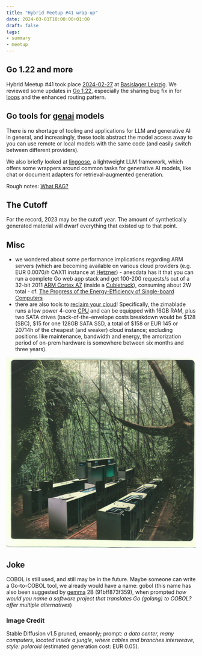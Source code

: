 ```yaml
---
title: "Hybrid Meetup #41 wrap-up"
date: 2024-03-01T10:00:00+01:00
draft: false
tags:
- summary
- meetup
---
```


## Go 1.22 and more

Hybrid Meetup #41 took place
[2024-02-27](https://www.meetup.com/leipzig-golang/events/298066352) at
[Basislager Leipzig](https://www.basislager.co/). We reviewed some updates in
[Go 1.22](https://golang.org/doc/go1.22), especially the sharing bug fix in
for [loops](https://go.dev/wiki/LoopvarExperiment) and the enhanced routing pattern.

## Go tools for [genai](https://en.wikipedia.org/wiki/Generative_artificial_intelligence) models

There is no shortage of tooling and applications for LLM and generative AI in
general, and increasingly, these tools abstract the model access away to you
can use remote or local models with the same code (and easily switch between
different providers).

We also briefly looked at [lingoose](https://lingoose.io/), a lightweight LLM
framework, which offers some wrappers around common tasks for generative AI
models, like chat or document adapters for retrieval-augmented generation.

Rough notes: [What RAG?](https://github.com/miku/whatrag)

## The Cutoff

For the record, 2023 may be the cutoff year. The amount of synthetically
generated material will dwarf everything that existed up to that point.

## Misc

* we wondered about some performance implications regarding ARM servers (which
  are becoming available on various cloud providers (e.g. EUR 0.0070/h CAX11 instance at
[Hetzner](https://www.hetzner.com/cloud/)) - anecdata has it that you can run a
complete Go web app stack and get 100-200 requests/s out of a 32-bit 2011 [ARM
Cortex A7](https://de.wikipedia.org/wiki/Arm_Cortex-A#Arm_Cortex-A7) (inside a
[Cubietruck](https://en.wikipedia.org/wiki/Cubieboard#Cubietruck_(Cubieboard3))), consuming about 2W total - cf. [The Progress of the Energy-Efficiency
of Single-board Computers](https://www.netsys.ovgu.de/netsys_media/publications/NetSys_TR_2018_01.pdf)
* there are also tools to [reclaim your
  cloud](https://www.zimaboard.com/blade/)! Specifically, the zimablade runs a
low power 4-core [CPU](https://ark.intel.com/content/www/us/en/ark/products/codename/80644/products-formerly-apollo-lake.html) and can be equipped with 16GB RAM, plus two SATA drives
(back-of-the-envelope costs breakdown would be $128 (SBC), $15 for one 128GB
SATA SSD, a total of $158 or EUR 145 or 20714h of the cheapest (and weaker)
cloud instance; excluding positions like maintenance, bandwidth and energy, the
amorization period of on-prem hardware is somewhere between six months and three
years).

![](/images/41-comp-jungle.png)

## Joke

COBOL is still used, and still may be in the future. Maybe someone can write a
Go-to-COBOL tool, we already would have a name: gobol (this name has also been
suggested by
[gemma](https://huggingface.co/docs/transformers/en/model_doc/gemma) 2B (91bff873f359), when
prompted *how would you name a software project that translates Go (golang) to
COBOL? offer multiple alternatives*)

### Image Credit

Stable Diffusion v1.5 pruned, emaonly; prompt: *a data center, many computers,
located inside a jungle, where cables and branches interweave, style: polaroid* (estimated generation cost: EUR 0.05).
